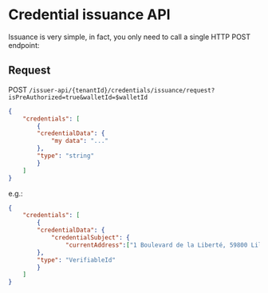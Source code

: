 # Credential issuance API

Issuance is very simple, in fact, you only need to call a single HTTP POST endpoint:

## Request

POST `/issuer-api/{tenantId}/credentials/issuance/request?isPreAuthorized=true&walletId=$walletId`

```json
{
    "credentials": [
        {
        "credentialData": {
            "my data": "..."
        },
        "type": "string"
        }
    ]
}
```
e.g.:
```json
{
    "credentials": [
        {
        "credentialData": {
            "credentialSubject": {
                "currentAddress":["1 Boulevard de la Liberté, 59800 Lille"],"dateOfBirth":"1993-04-08","familyName":"DOE","firstName":"Jane","gender":"FEMALE","id":"did:ebsi:2AEMAqXWKYMu1JHPAgGcga4dxu7ThgfgN95VyJBJGZbSJUtp","nameAndFamilyNameAtBirth":"Jane DOE","personalIdentifier":"0904008084H","placeOfBirth":"LILLE, FRANCE"}
        },
        "type": "VerifiableId"
        }
    ]
}
```